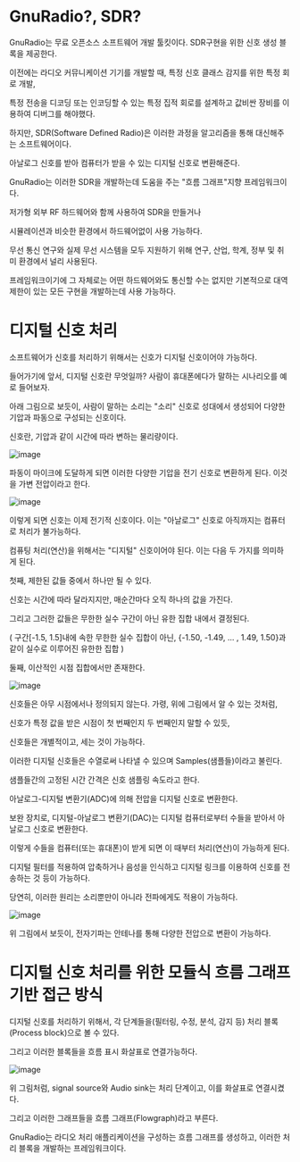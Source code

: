 # GnuRadio?, SDR?

GnuRadio는 무료 오픈소스 소프트웨어 개발 툴킷이다. SDR구현을 위한 신호 생성 블록을 제공한다.

이전에는 라디오 커뮤니케이션 기기를 개발할 때, 특정 신호 클래스 감지를 위한 특정 회로 개발,

특정 전송을 디코딩 또는 인코딩할 수 있는 특정 집적 회로를 설계하고 값비싼 장비를 이용하여 디버그를 해야했다.

하지만, SDR(Software Defined Radio)은 이러한 과정을 알고리즘을 통해 대신해주는 소프트웨어이다.

아날로그 신호를 받아 컴퓨터가 받을 수 있는 디지털 신호로 변환해준다.

GnuRadio는 이러한 SDR을 개발하는데 도움을 주는 "흐름 그래프"지향 프레임워크이다.

저가형 외부 RF 하드웨어와 함께 사용하여 SDR을 만들거나

시뮬레이션과 비슷한 환경에서 하드웨어없이 사용 가능하다.

무선 통신 연구와 실제 무선 시스템을 모두 지원하기 위해 연구, 산업, 학계, 정부 및 취미 환경에서 널리 사용된다.

프레임워크이기에 그 자체로는 어떤 하드웨어와도 통신할 수는 없지만 기본적으로 대역 제한이 있는 모든 구현을 개발하는데 사용 가능하다.

# 디지털 신호 처리

소프트웨어가 신호를 처리하기 위해서는 신호가 디지털 신호이어야 가능하다.

들어가기에 앞서, 디지털 신호란 무엇일까? 사람이 휴대폰에다가 말하는 시나리오를 예로 들어보자.

아래 그림으로 보듯이, 사람이 말하는 소리는 "소리" 신호로 성대에서 생성되어 다양한 기압과 파동으로 구성되는 신호이다.

신호란, 기압과 같이 시간에 따라 변하는 물리량이다.

![image](https://github.com/ahmola/GnuRadio/assets/66013853/44760271-b51d-4aad-acc6-b1e80f08945f)

파동이 마이크에 도달하게 되면 이러한 다양한 기압을 전기 신호로 변환하게 된다. 이것을 가변 전압이라고 한다.

![image](https://github.com/ahmola/GnuRadio/assets/66013853/b2492c44-3821-4389-ba98-22c174a8b6f8)

이렇게 되면 신호는 이제 전기적 신호이다. 이는 "아날로그" 신호로 아직까지는 컴퓨터로 처리가 불가능하다.

컴퓨팅 처리(연산)을 위해서는 "디지털" 신호이어야 된다. 이는 다음 두 가지를 의미하게 된다.

첫째, 제한된 값들 중에서 하나만 될 수 있다.

신호는 시간에 따라 달라지지만, 매순간마다 오직 하나의 값을 가진다.

그리고 그러한 값들은 무한한 실수 구간이 아닌 유한 집합 내에서 결정된다.

( 구간[-1.5, 1.5]내에 속한 무한한 실수 집합이 아닌, {-1.50, -1.49, ... , 1.49, 1.50}과 같이 실수로 이루어진 유한한 집합 )

둘째, 이산적인 시점 집합에서만 존재한다.

![image](https://github.com/ahmola/GnuRadio/assets/66013853/d5c4d46e-77d6-4da4-a612-3b7a2b78c4b3)

신호들은 아무 시점에서나 정의되지 않는다. 가령, 위에 그림에서 알 수 있는 것처럼,

신호가 특정 값을 받은 시점이 첫 번째인지 두 번째인지 말할 수 있듯,

신호들은 개별적이고, 세는 것이 가능하다.

이러한 디지털 신호들은 수열로써 나타낼 수 있으며 Samples(샘플들)이라고 불린다. 

샘플들간의 고정된 시간 간격은 신호 샘플링 속도라고 한다.

아날로그-디지털 변환기(ADC)에 의해 전압을 디지털 신호로 변환한다. 

보완 장치로, 디지털-아날로그 변환기(DAC)는 디지털 컴퓨터로부터 수들을 받아서 아날로그 신호로 변환한다.

이렇게 수들을 컴퓨터(또는 휴대폰)이 받게 되면 이 때부터 처리(연산)이 가능하게 된다. 

디지털 필터를 적용하여 압축하거나 음성을 인식하고 디지털 링크를 이용하여 신호를 전송하는 것 등이 가능하다.

당연히, 이러한 원리는 소리뿐만이 아니라 전파에게도 적용이 가능하다.

![image](https://github.com/ahmola/GnuRadio/assets/66013853/e48b3a8c-9a01-45f3-925d-71f7b6efdd3f)

위 그림에서 보듯이, 전자기파는 안테나를 통해 다양한 전압으로 변환이 가능하다.

# 디지털 신호 처리를 위한 모듈식 흐름 그래프 기반 접근 방식

디지털 신호를 처리하기 위해서, 각 단계들을(필터링, 수정, 분석, 감지 등) 처리 블록(Process block)으로 볼 수 있다.

그리고 이러한 블록들을 흐름 표시 화살표로 연결가능하다.

![image](https://github.com/ahmola/GnuRadio/assets/66013853/9a5ce74c-7c26-4195-8267-45e9c401f2fa)

위 그림처럼, signal source와 Audio sink는 처리 단계이고, 이를 화살표로 연결시켰다.

그리고 이러한 그래프들을 흐름 그래프(Flowgraph)라고 부른다.

GnuRadio는 라디오 처리 애플리케이션을 구성하는 흐름 그래프를 생성하고, 이러한 처리 블록을 개발하는 프레임워크이다.









